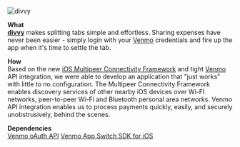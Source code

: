 ![divvy](http://f.cl.ly/items/3Q3i262y230F0X0I0i25/divvy_gh-banner.png)  

**What**  
**[divvy](github.com/nikhilsrinivasan/divvy-iOS)** makes splitting tabs simple and effortless. Sharing expenses have never been easier - simply login with your [Venmo](venmo.com) credentials and fire up the app when it's time to settle the tab.

**How**  
Based on the new [iOS Multipeer Connectivity Framework](https://developer.apple.com/library/ios/documentation/MultipeerConnectivity/Reference/MultipeerConnectivityFramework/_index.html) and tight [Venmo](venmo.com) API integration, we were able to develop an application that "just works" with little to no configuration. The Multipeer Connectivity Framework enables discovery services of other nearby iOS devices over Wi-FI networks, peer-to-peer Wi-Fi and Bluetooth personal area networks. Venmo API integration enables us to process payments quickly, easily, and securely unobstrusively, behind the scenes.

**Dependencies**  
[Venmo oAuth API](https://beta-developer.venmo.com/oauth)
[Venmo App Switch SDK for iOS](https://github.com/venmo/app-switch-ios-framework)


